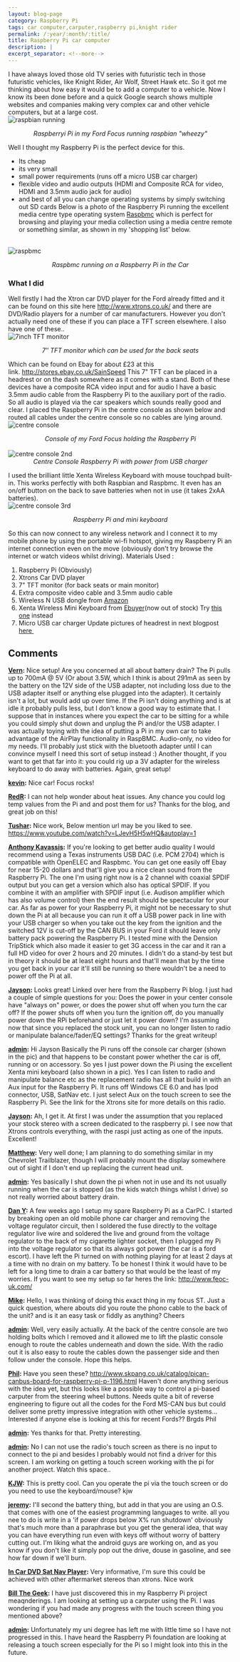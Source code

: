 ```yaml
---
layout: blog-page
category: Raspberry Pi
tags: car computer,carputer,raspberry pi,knight rider
permalink: /:year/:month/:title/
title: Raspberry Pi car computer
description: |
excerpt_separator: <!--more-->
---
```


I have always loved those old TV series with futuristic tech in those futuristic vehicles, like Knight Rider, Air Wolf, Street Hawk etc. So it got me thinking about how easy it would be to add a computer to a vehicle. Now I know its been done before and a quick Google search shows multiple websites and companies making very complex car and other vehicle computers, but at a large cost. <!--more--><br><img class="img-responsive center-block" src="/wp-content/uploads/2013/05/2013-05-01-18.52.37-1024x768.jpg" alt="raspbian running"><center><em>Raspberryi Pi in my Ford Focus running raspbian "wheezy"</em></center>

Well I thought my Raspberry Pi is the perfect device for this. 

  * Its cheap
  * its very small
  * small power requirements (runs off a micro USB car charger)
  * flexible video and audio outputs (HDMI and Composite RCA for video, HDMI and 3.5mm audio jack for audio)
  * and best of all you can change operating systems by simply switching out SD cards
Below is a photo of the Raspberry Pi running the excellent media centre type operating system [Raspbmc](http://www.raspbmc.com/) which is perfect for browsing and playing your media collection using a media centre remote or something similar, as shown in my 'shopping list' below.

<br><img class="img-responsive center-block" src="/wp-content/uploads/2013/05/2013-05-02-18.05.22-768x1024.jpg" alt="raspbmc"><center><em>Raspbmc running on a Raspberry Pi in the Car</em></center>

### What I did

Well firstly I had the Xtron car DVD player for the Ford already fitted and it can be found on this site here <http://www.xtrons.co.uk/> and there are DVD/Radio players for a number of car manufacturers. However you don't actually need one of these if you can place a TFT screen elsewhere. I also have one of these.. 
<br><img class="img-responsive center-block" src="/wp-content/uploads/2013/05/2013-05-02-11.21.04-300x225.jpg" alt="7inch TFT monitor"><center><em>7″ TFT monitor which can be used for the back seats</em></center>

Which can be found on Ebay for about £23 at this link. <http://stores.ebay.co.uk/SainSpeed> This 7" TFT can be placed in a headrest or on the dash somewhere as it comes with a stand. Both of these devices have a composite RCA video input and for audio I have a basic 3.5mm audio cable from the Raspberry Pi to the auxiliary port of the radio. So all audio is played via the car speakers which sounds really good and clear. I placed the Raspberry Pi in the centre console as shown below and routed all cables under the centre console so no cables are lying around.
<br><img class="img-responsive center-block" src="/wp-content/uploads/2013/05/console1-300x250.jpg" alt="centre console"><center><em>Console of my Ford Focus holding the Raspberry Pi</em></center>
<br><img class="img-responsive center-block" src="/wp-content/uploads/2013/05/console3-225x300.jpg" alt="centre console 2nd"><center><em>Centre Console Raspberry Pi with power from USB charger</em></center>

I used the brilliant little Xenta Wireless Keyboard with mouse touchpad built-in. This works perfectly with both Raspbian and Raspbmc. It even has an on/off button on the back to save batteries when not in use (it takes 2xAA batteries).
<br><img class="img-responsive center-block" src="/wp-content/uploads/2013/05/console2-209x300.jpg" alt="centre console 3rd"><center><em>Raspberry Pi and mini keyboard</em></center>

So this can now connect to any wireless network and I connect it to my mobile phone by using the portable wi-fi hotspot, giving my Raspberry Pi an internet connection even on the move (obviously don't try browse the internet or watch videos whilst driving). Materials Used : 

  1. Raspberry Pi (Obviously)
  2. Xtrons Car DVD player
  3. 7" TFT monitor (for back seats or main monitor)
  4. Extra composite video cable and 3.5mm audio cable
  5. Wireless N USB dongle from [Amazon](http://www.amazon.co.uk/gp/product/B008FZO1A2/ref=as_li_tf_tl?ie=UTF8&camp=1634&creative=6738&creativeASIN=B008FZO1A2&linkCode=as2&tag=flait-21)
  6. Xenta Wireless Mini Keyboard from [Ebuyer](http://www.ebuyer.com/250233-xenta-wireless-mini-keyboard-with-touchpad-and-multimedia-keys-usb-pkb-1720)(now out of stock) Try [this one](http://www.amazon.co.uk/gp/product/B004GAGM1Q/ref=as_li_tf_tl?ie=UTF8&camp=1634&creative=6738&creativeASIN=B004GAGM1Q&linkCode=as2&tag=flait-21) instead
  7. Micro USB car charger
Update pictures of headrest in next blogpost [here ](/2013/05/raspberry-pi-car-computer-update/)

## Comments

**[Vern](#704 "2013-05-26 19:08:08"):** Nice setup! Are you concerned at all about battery drain? The Pi pulls up to 700mA @ 5V (Or about 3.5W, which I think is about 291mA as seen by the battery on the 12V side of the USB adapter, not including loss due to the USB adapter itself or anything else plugged into the adapter). It certainly isn't a lot, but would add up over time. If the Pi isn't doing anything and is at idle it probably pulls less, but I don't know a good way to estimate that. I suppose that in instances where you expect the car to be sitting for a while you could simply shut down and unplug the Pi and/or the USB adapter. I was actually toying with the idea of putting a Pi in my own car to take advantage of the AirPlay functionality in RaspBMC. Audio-only, no video for my needs. I'll probably just stick with the bluetooth adapter until I can convince myself I need this sort of setup instead :) Another thought, if you want to get that far into it: you could rig up a 3V adapter for the wireless keyboard to do away with batteries. Again, great setup!

**[kevin](#693 "2013-05-26 01:56:23"):** Nice car! Focus rocks!

**[RedR](#680 "2013-05-24 13:13:20"):** I can not help wonder about heat issues. Any chance you could log temp values from the Pi and and post them for us? Thanks for the blog, and great job on this!

**[Tushar](#677 "2013-05-24 08:52:09"):** Nice work, Below mention url may be you liked to see. https://www.youtube.com/watch?v=LJevH5H5wHQ&autoplay=1

**[Anthony Kavassis](#676 "2013-05-24 08:51:36"):** If you're looking to get better audio quality I would recommend using a Texas instruments USB DAC (i.e. PCM 2704) which is compatible with OpenELEC and Raspbmc. You can get one easily off Ebay for near 15-20 dollars and that'll give you a nice clean sound from the Raspberry Pi. The one I'm using right now is a 2 channel with coaxial SPDIF output but you can get a version which also has optical SPDIF. If you combine it with an amplifier with SPDIF input (i.e. Audison amplifier which has also volume control) then the end result should be spectacular for your car. As far as power for your Raspberry Pi, it might not be necessary to shut down the Pi at all because you can run it off a USB power pack in line with your USB charger so when you take out the key from the ignition and the switched 12V is cut-off by the CAN BUS in your Ford it should leave only battery pack powering the Raspberry Pi. I tested mine with the Dension TripStick which also made it easier to get 3G access in the car and it ran a full HD video for over 2 hours and 20 minutes. I didn't do a stand-by test but in theory it should be at least eight hours and that'll mean that by the time you get back in your car it'll still be running so there wouldn't be a need to power off the Pi at all.

**[Jayson](#665 "2013-05-23 20:13:35"):** Looks great! Linked over here from the Raspberry Pi blog. I just had a couple of simple questions for you: Does the power in your center console have "always on" power, or does the power shut off when you turn the car off? If the power shuts off when you turn the ignition off, do you manually power down the RPi beforehand or just let it power down? I'm assuming now that since you replaced the stock unit, you can no longer listen to radio or manipulate balance/fader/EQ settings? Thanks for the great writeup!

**[admin](#666 "2013-05-23 20:38:35"):** Hi Jayson Basically the Pi runs off the console car charger (shown in the pic) and that happens to be constant power whether the car is off, running or on accessory. So yes I just power down the Pi using the excellent Xenta mini keyboard (also shown in a pic). Yes I can listen to radio and manipulate balance etc as the replacement radio has all that build in with an Aux input for the Raspberry Pi. It runs off Windows CE 6.0 and has Ipod connector, USB, SatNav etc. I just select Aux on the touch screen to see the Raspberry Pi. See the link for the Xtrons site for more details on this radio.

**[Jayson](#668 "2013-05-23 21:18:30"):** Ah, I get it. At first I was under the assumption that you replaced your stock stereo with a screen dedicated to the raspberry pi. I see now that Xtrons controls everything, with the raspi just acting as one of the inputs. Excellent!

**[Matthew](#723 "2013-05-27 23:00:16"):** Very well done; I am planning to do something similar in my Chevrolet Trailblazer, though I will probably mount the display somewhere out of sight if I don't end up replacing the current head unit.

**[admin](#733 "2013-05-28 08:59:16"):** Yes basically I shut down the pi when not in use and its not usually running when the car is stopped (as the kids watch things whilst I drive) so not really worried about battery drain.

**[Dan Y](#1427 "2013-07-18 21:59:59"):** A few weeks ago I setup my spare Raspberry Pi as a CarPC. I started by breaking open an old mobile phone car charger and removing the voltage regulator circuit, then I soldered the fuse directly to the voltage regulator live wire and soldered the live and ground from the voltage regulator to the back of my cigarette lighter socket, then I plugged my Pi into the voltage regulator so that its always got power (the car is a ford escort). I have left the Pi turned on with nothing playing for at least 2 days at a time with no drain on my battery. To be honest I think it would have to be left for a long time to drain a car battery so that would be the least of my worries. If you want to see my setup so far heres the link: http://www.feoc-uk.com/

**[Mike](#819 "2013-06-01 01:00:42"):** Hello, I was thinking of doing this exact thing in my focus ST. Just a quick question, where abouts did you route the phono cable to the back of the unit? and is it an easy task or fiddly as anything? Cheers

**[admin](#824 "2013-06-01 08:58:38"):** Well, very easily actually. At the back of the centre console are two holding bolts which I removed and it allowed me to lift the plastic console enough to route the cables underneath and down the side. With the radio out it is also easy to route the cables down the passenger side and then follow under the console. Hope this helps.

**[Phil](#866 "2013-06-03 21:16:57"):** Have you seen these? http://www.skpang.co.uk/catalog/pican-canbus-board-for-raspberry-pi-p-1196.html Haven't done anything serious with the idea yet, but this looks like a possible way to control a pi-based carputer from the steering wheel buttons. Needs quite a bit of reverse engineering to figure out all the codes for the Ford MS-CAN bus but could deliver some pretty impressive integration with other vehicle systems... Interested if anyone else is looking at this for recent Fords?? Brgds Phil

**[admin](#867 "2013-06-03 22:03:26"):** Yes thanks for that. Pretty interesting.

**[admin](#1136 "2013-06-18 21:53:21"):** No I can not use the radio's touch screen as there is no input to connect to the pi and besides I probably would not find a driver for this screen. I am working on getting a touch screen working with the pi for another project. Watch this space..

**[KJW](#1066 "2013-06-14 03:22:48"):** This is pretty cool. Can you operate the pi via the touch screen or do you need to use the keyboard/mouse? kjw

**[jeremy](#1063 "2013-06-14 01:59:01"):** I'll second the battery thing, but add in that you are using an O.S. that comes with one of the easiest programming languages to write. all you nee to do is write in a 'if power drops below X% run shutdown' obviously that's much more than a paraphrase but you get the general idea, that way you can have everything run even with keys off without worry of battery cutting out. I'm liking what the android guys are working on, and as you know if you don't like it simply pop out the drive, douse in gasoline, and see how far down if we'll burn.

**[In Car DVD Sat Nav Player](#2269 "2013-10-31 15:11:40"):** Very informative, I'm sure this could be achieved with other aftermarket stereos than xtrons. Nice work

**[Bill The Geek](#3238 "2014-05-14 04:43:25"):** I have just discovered this in my Raspberry Pi project meaqnderings. I am looking at setting up a carputer using the Pi. I was wondering if you had made any progress with the touch screen thing you mentioned above?

**[admin](#3239 "2014-05-14 09:55:48"):** Unfortunately my uni degree has left me with little time so I have not progressed in this. I have heard the Raspberry Pi foundation are looking at releasing a touch screen especially for the Pi so I might look into this in the future.

